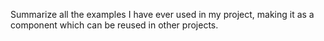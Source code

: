 Summarize all the examples I have ever used in my project, making it as a component which can be reused in other projects.

